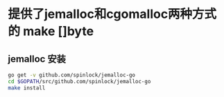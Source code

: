 # 提供了jemalloc和cgomalloc两种方式的 make []byte 

## jemalloc 安装

```bash
go get -v github.com/spinlock/jemalloc-go
cd $GOPATH/src/github.com/spinlock/jemalloc-go
make install
```
